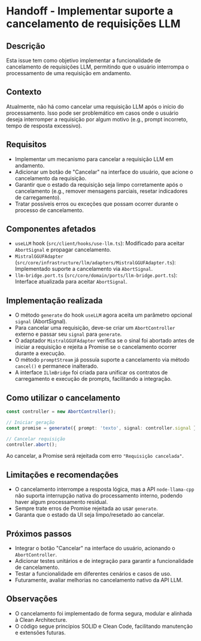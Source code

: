 # Handoff - Implementar suporte a cancelamento de requisições LLM

## Descrição

Esta issue tem como objetivo implementar a funcionalidade de cancelamento de requisições LLM, permitindo que o usuário interrompa o processamento de uma requisição em andamento.

## Contexto

Atualmente, não há como cancelar uma requisição LLM após o início do processamento. Isso pode ser problemático em casos onde o usuário deseja interromper a requisição por algum motivo (e.g., prompt incorreto, tempo de resposta excessivo).

## Requisitos

- Implementar um mecanismo para cancelar a requisição LLM em andamento.
- Adicionar um botão de "Cancelar" na interface do usuário, que acione o cancelamento da requisição.
- Garantir que o estado da requisição seja limpo corretamente após o cancelamento (e.g., remover mensagens parciais, resetar indicadores de carregamento).
- Tratar possíveis erros ou exceções que possam ocorrer durante o processo de cancelamento.

## Componentes afetados

- `useLLM` hook (`src/client/hooks/use-llm.ts`): Modificado para aceitar `AbortSignal` e propagar cancelamento.
- `MistralGGUFAdapter` (`src/core/infrastructure/llm/adapters/MistralGGUFAdapter.ts`): Implementado suporte a cancelamento via `AbortSignal`.
- `llm-bridge.port.ts` (`src/core/domain/ports/llm-bridge.port.ts`): Interface atualizada para aceitar `AbortSignal`.

## Implementação realizada

- O método `generate` do hook `useLLM` agora aceita um parâmetro opcional `signal` (AbortSignal).
- Para cancelar uma requisição, deve-se criar um `AbortController` externo e passar seu `signal` para `generate`.
- O adaptador `MistralGGUFAdapter` verifica se o sinal foi abortado antes de iniciar a requisição e rejeita a Promise se o cancelamento ocorrer durante a execução.
- O método `promptStream` já possuía suporte a cancelamento via método `cancel()` e permanece inalterado.
- A interface `ILlmBridge` foi criada para unificar os contratos de carregamento e execução de prompts, facilitando a integração.

## Como utilizar o cancelamento

```typescript
const controller = new AbortController();

// Iniciar geração
const promise = generate({ prompt: 'texto', signal: controller.signal });

// Cancelar requisição
controller.abort();
```

Ao cancelar, a Promise será rejeitada com erro `"Requisição cancelada"`.

## Limitações e recomendações

- O cancelamento interrompe a resposta lógica, mas a API `node-llama-cpp` não suporta interrupção nativa do processamento interno, podendo haver algum processamento residual.
- Sempre trate erros de Promise rejeitada ao usar `generate`.
- Garanta que o estado da UI seja limpo/resetado ao cancelar.

## Próximos passos

- Integrar o botão "Cancelar" na interface do usuário, acionando o `AbortController`.
- Adicionar testes unitários e de integração para garantir a funcionalidade de cancelamento.
- Testar a funcionalidade em diferentes cenários e casos de uso.
- Futuramente, avaliar melhorias no cancelamento nativo da API LLM.

## Observações

- O cancelamento foi implementado de forma segura, modular e alinhada à Clean Architecture.
- O código segue princípios SOLID e Clean Code, facilitando manutenção e extensões futuras.

